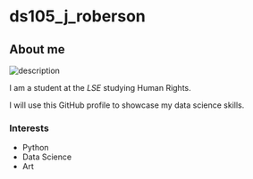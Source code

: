 # ds105_j_roberson
## About me
![description](https://images.sk-static.com/images/media/profile_images/artists/428630/huge_avatar)

I am a student at the _LSE_ studying Human Rights.

I will use this GitHub profile to showcase my data science skills.

### Interests

- Python 
- Data Science
- Art
